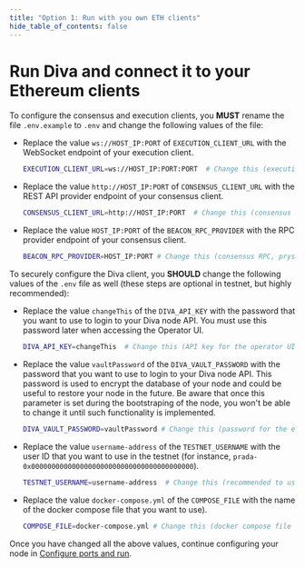 ```yaml
---
title: "Option 1: Run with you own ETH clients"
hide_table_of_contents: false
---
```


# Run Diva and connect it to your Ethereum clients

To configure the consensus and execution clients, you **MUST** rename the file `.env.example` to `.env` and change the following values of the file:

- Replace the value `ws://HOST_IP:PORT` of `EXECUTION_CLIENT_URL` with the WebSocket endpoint of your execution client.
  ```bash
  EXECUTION_CLIENT_URL=ws://HOST_IP:PORT:PORT  # Change this (execution RPC WebSocket, geth example: ws://HOST_IP:PORT:8546)
  ```

- Replace the value `http://HOST_IP:PORT` of `CONSENSUS_CLIENT_URL` with the REST API provider endpoint of your consensus client.

  ```bash
  CONSENSUS_CLIENT_URL=http://HOST_IP:PORT  # Change this (consensus REST API, prysm example: http://HOST_IP:3500)
  ```

- Replace the value `HOST_IP:PORT` of the `BEACON_RPC_PROVIDER` with the RPC provider endpoint of your consensus client.

  ```bash
  BEACON_RPC_PROVIDER=HOST_IP:PORT # Change this (consensus RPC, prysm example: http://HOST_IP:4000)
  ```

To securely configure the Diva client, you **SHOULD** change the following values of the `.env` file  as well (these steps are optional in testnet, but highly recommended):

- Replace the value `changeThis` of the `DIVA_API_KEY` with the password that you want to use to login to your Diva node API. You must use this password later when accessing the Operator UI.

  ```bash
  DIVA_API_KEY=changeThis  # Change this (API key for the operator UI)
  ```

- Replace the value `vaultPassword` of the `DIVA_VAULT_PASSWORD` with the password that you want to use to login to your Diva node API. This password is used to encrypt the database of your node and could be useful to restore your node in the future. Be aware that once this parameter is set during the bootstraping of the node, you won't be able to change it until such functionality is implemented.

  ```bash
  DIVA_VAULT_PASSWORD=vaultPassword # Change this (password for the encrypted vault)
  ```

- Replace the value `username-address` of the `TESTNET_USERNAME` with the user ID that you want to use in the testnet (for instance, `prada-0x0000000000000000000000000000000000000000`).

  ```bash
  TESTNET_USERNAME=username-address  # Change this (recommended to username of the operator and ethereum address)
  ```
  
- Replace the value `docker-compose.yml` of the `COMPOSE_FILE` with the name of the docker compose file that you want to use).

  ```bash
  COMPOSE_FILE=docker-compose.yml # Change this (docker compose file name)
  ```

Once you have changed all the above values, continue configuring your node in [Configure ports and run](configure).
